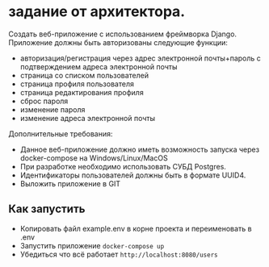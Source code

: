 # задание от архитектора. 
Создать веб-приложение c использованием фреймворка Django.
Приложение должны быть авторизованы следующие функции:
- авторизация/регистрация через адрес электронной почты+пароль с подтверждением адреса электронной почты
- страница со списком пользователей
- страница профиля пользователя
- страница редактирования профиля
- сброс пароля
- изменение пароля
- изменение адреса электронной почты

Дополнительные требования:
- Данное веб-приложение должно иметь возможность запуска через docker-compose на Windows/Linux/MacOS
- При разработке необходимо использовать СУБД Postgres.
- Идентификаторы пользователей должны быть в формате UUID4.
- Выложить приложение в GIT

## Как запустить
- Копировать файл example.env в корне проекта и переименовать в .env
- Запустить приложение `docker-compose up`
- Убедиться что всё работает `http://localhost:8080/users`